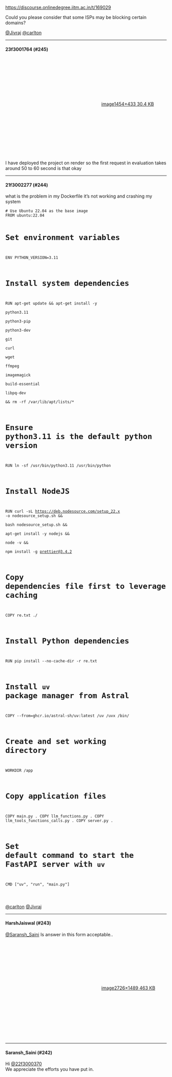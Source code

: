 https://discourse.onlinedegree.iitm.ac.in/t/169029

Could you please consider that some ISPs may be blocking certain domains?</p>
<p><a class="mention" href="/u/jivraj">@Jivraj</a> <a class="mention" href="/u/carlton">@carlton</a></p><hr>

<h4>23f3001764 (#245)</h4>
<p><div class="lightbox-wrapper"><a class="lightbox" data-download-href="/uploads/short-url/S3TKpKWYRuipDZ5eYPunAIO1xW.png?dl=1" href="https://europe1.discourse-cdn.com/flex013/uploads/iitm/original/3X/0/6/061c7cd1be2fa69ae6ce13bb706c938540441bac.png" rel="noopener nofollow ugc" title="image"><div class="meta"><svg aria-hidden="true" class="fa d-icon d-icon-far-image svg-icon"><use href="#far-image"></use></svg><span class="filename">image</span><span class="informations">1454×433 30.4 KB</span><svg aria-hidden="true" class="fa d-icon d-icon-discourse-expand svg-icon"><use href="#discourse-expand"></use></svg></div></a></div><br/>
I have deployed the project on render so the first request in evaluation takes around 50 to 60 second is that okay</p><hr>

<h4>21f3002277 (#244)</h4>
<p>what is the problem in my Dockerfile it’s not working and crashing my system</p>
<pre><code class="lang-auto"># Use Ubuntu 22.04 as the base image
FROM ubuntu:22.04

# Set environment variables
ENV PYTHON_VERSION=3.11

# Install system dependencies
RUN apt-get update &amp;&amp; apt-get install -y \
    python3.11 \
    python3-pip \
    python3-dev \
    git \
    curl \
    wget \
    ffmpeg \
    imagemagick \
    build-essential \
    libpq-dev \
    &amp;&amp; rm -rf /var/lib/apt/lists/*

# Ensure python3.11 is the default python version
RUN ln -sf /usr/bin/python3.11 /usr/bin/python

# Install NodeJS
RUN curl -sL https://deb.nodesource.com/setup_22.x -o nodesource_setup.sh &amp;&amp; \
    bash nodesource_setup.sh &amp;&amp; \
    apt-get install -y nodejs &amp;&amp; \
    node -v &amp;&amp; \
    npm install -g prettier@3.4.2


# Copy dependencies file first to leverage caching
COPY re.txt ./

# Install Python dependencies
RUN pip install --no-cache-dir -r re.txt

# Install `uv` package manager from Astral
COPY --from=ghcr.io/astral-sh/uv:latest /uv /uvx /bin/

# Create and set working directory
WORKDIR /app

# Copy application files
COPY main.py .
COPY llm_functions.py .
COPY llm_tools_functions_calls.py .
COPY server.py .

# Set default command to start the FastAPI server with `uv`
CMD ["uv", "run", "main.py"]

</code></pre>
<p><a class="mention" href="/u/carlton">@carlton</a> <a class="mention" href="/u/jivraj">@Jivraj</a></p><hr>

<h4>HarshJaiswal (#243)</h4>
<p><a class="mention" href="/u/saransh_saini">@Saransh_Saini</a> Is answer in this form acceptable..<br/>
<div class="lightbox-wrapper"><a class="lightbox" data-download-href="/uploads/short-url/4KFPIizVj0HCO7kobEbg91UiSTg.png?dl=1" href="https://europe1.discourse-cdn.com/flex013/uploads/iitm/original/3X/2/1/214f621511c83fa1983bcab693d2e00a5de2564a.png" rel="noopener nofollow ugc" title="image"><div class="meta"><svg aria-hidden="true" class="fa d-icon d-icon-far-image svg-icon"><use href="#far-image"></use></svg><span class="filename">image</span><span class="informations">2726×1489 463 KB</span><svg aria-hidden="true" class="fa d-icon d-icon-discourse-expand svg-icon"><use href="#discourse-expand"></use></svg></div></a></div></p><hr>

<h4>Saransh_Saini (#242)</h4>
<p>Hi <a class="mention" href="/u/22f3000370">@22f3000370</a><br/>
We appreciate the efforts you have put in.